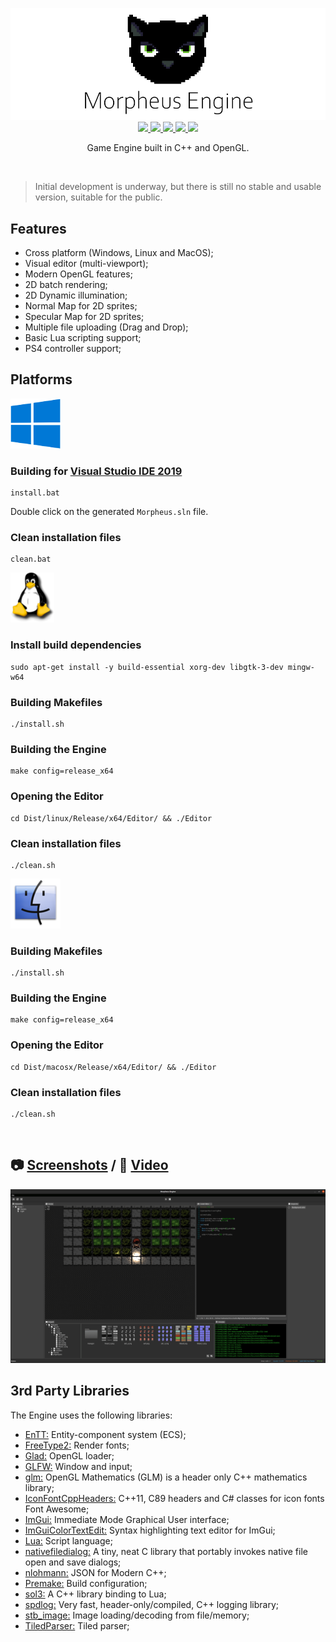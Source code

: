 <p align="center">
    <img src=".github/morpheus-logo-text.png?raw=true"/>
    <br/>
    <a aria-label="Project Status" href="https://github.com/madureira/morpheus-engine">
        <img src="https://www.repostatus.org/badges/latest/wip.svg"/>
    </a>
    <a aria-label="language" href="https://github.com/madureira/morpheus-engine">
        <img src="https://img.shields.io/badge/language-c++-blue.svg"/>
    </a>
    <a aria-label="c++" href="https://github.com/madureira/morpheus-engine">
        <img src="https://img.shields.io/badge/std-c++17-blue.svg"/>
    </a>
    <a aria-label="msvc2019+" href="https://visualstudio.microsoft.com/downloads">
        <img src="https://img.shields.io/badge/MSVC-2019+-ff69b4.svg"/>
    </a>
    <a aria-label="platforms" href="https://github.com/madureira/morpheus-engine#Platforms">
        <img src="https://img.shields.io/badge/platforms-Windows%20%7C%20Linux%20%7C%20MacOSX-333333.svg"/>
    </a>
</p>

<p align="center">Game Engine built in C++ and OpenGL.</p>

<br/>


> Initial development is underway, but there is still no stable and usable version, suitable for the public.

## Features

- Cross platform (Windows, Linux and MacOS);
- Visual editor (multi-viewport);
- Modern OpenGL features;
- 2D batch rendering;
- 2D Dynamic illumination;
- Normal Map for 2D sprites;
- Specular Map for 2D sprites;
- Multiple file uploading (Drag and Drop);
- Basic Lua scripting support;
- PS4 controller support;

## Platforms

![Windows](.github/windows-logo.png "windows")

### Building for [Visual Studio IDE 2019](https://visualstudio.microsoft.com/downloads)

```
install.bat
```

Double click on the generated `Morpheus.sln` file.

### Clean installation files

```
clean.bat
```

![Linux](.github/linux-logo.png "Linux")

### Install build dependencies

```
sudo apt-get install -y build-essential xorg-dev libgtk-3-dev mingw-w64
```

### Building Makefiles

```
./install.sh
```

### Building the Engine

```
make config=release_x64
```

### Opening the Editor

```
cd Dist/linux/Release/x64/Editor/ && ./Editor
```

### Clean installation files

```
./clean.sh
```

![MacOSX](.github/macosx-logo.png "MacOSX")

### Building Makefiles

```
./install.sh
```

### Building the Engine

```
make config=release_x64
```

### Opening the Editor

```
cd Dist/macosx/Release/x64/Editor/ && ./Editor
```

### Clean installation files

```
./clean.sh
```

<br/>

## :camera: [Screenshots](https://github.com/madureira/morpheus-engine/tree/master/.github/screenshots) / :movie_camera: [Video](https://www.youtube.com/watch?v=8IatRcdtFdQ)

<p align="center">
    <img src=".github/screenshots/main_screenshot.png?raw=true"/>
</p>

## 3rd Party Libraries

The Engine uses the following libraries:

- [EnTT:](https://github.com/skypjack/entt) Entity-component system (ECS);
- [FreeType2:](https://www.freetype.org/) Render fonts;
- [Glad:](https://glad.dav1d.de/) OpenGL loader;
- [GLFW:](https://www.glfw.org/) Window and input;
- [glm:](https://glm.g-truc.net) OpenGL Mathematics (GLM) is a header only C++ mathematics library;
- [IconFontCppHeaders:](https://github.com/juliettef/IconFontCppHeaders) C++11, C89 headers and C# classes for icon fonts Font Awesome;
- [ImGui:](https://github.com/ocornut/imgui) Immediate Mode Graphical User interface;
- [ImGuiColorTextEdit:](https://github.com/BalazsJako/ImGuiColorTextEdit) Syntax highlighting text editor for ImGui;
- [Lua:](https://www.lua.org/) Script language;
- [nativefiledialog:](https://github.com/mlabbe/nativefiledialog) A tiny, neat C library that portably invokes native file open and save dialogs;
- [nlohmann:](https://github.com/nlohmann/json) JSON for Modern C++;
- [Premake:](https://premake.github.io/index.html) Build configuration;
- [sol3:](https://github.com/ThePhD/sol2) A C++ library binding to Lua;
- [spdlog:](https://github.com/gabime/spdlog) Very fast, header-only/compiled, C++ logging library;
- [stb_image:](https://github.com/nothings/stb) Image loading/decoding from file/memory;
- [TiledParser:](https://github.com/madureira/TiledParser) Tiled parser;
